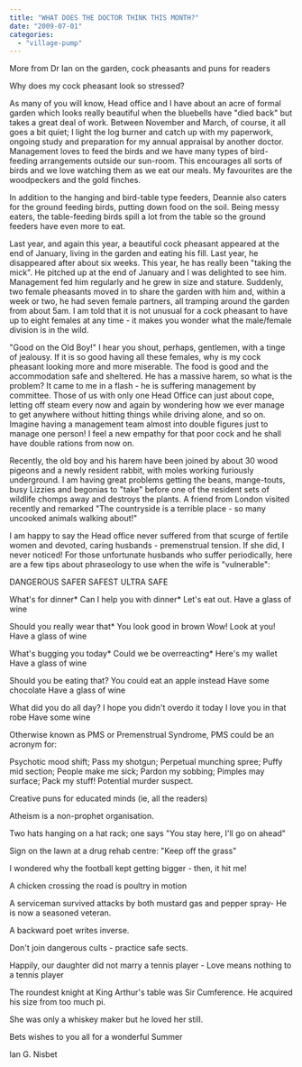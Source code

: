 ```yaml
---
title: "WHAT DOES THE DOCTOR THINK THIS MONTH?"
date: "2009-07-01"
categories: 
  - "village-pump"
---
```


More from Dr Ian on the garden, cock pheasants and puns for readers

Why does my cock pheasant look so stressed?

As many of you will know, Head office and I have about an acre of formal garden which looks really beautiful when the bluebells have "died back" but takes a great deal of work. Between November and March, of course, it all goes a bit quiet; I light the log burner and catch up with my paperwork, ongoing study and preparation for my annual appraisal by another doctor. Management loves to feed the birds and we have many types of bird-feeding arrangements outside our sun-room. This encourages all sorts of birds and we love watching them as we eat our meals. My favourites are the woodpeckers and the gold finches.

In addition to the hanging and bird-table type feeders, Deannie also caters for the ground feeding birds, putting down food on the soil. Being messy eaters, the table-feeding birds spill a lot from the table so the ground feeders have even more to eat.

Last year, and again this year, a beautiful cock pheasant appeared at the end of January, living in the garden and eating his fill. Last year, he disappeared after about six weeks. This year, he has really been "taking the mick". He pitched up at the end of January and I was delighted to see him. Management fed him regularly and he grew in size and stature. Suddenly, two female pheasants moved in to share the garden with him and, within a week or two, he had seven female partners, all tramping around the garden from about 5am. I am told that it is not unusual for a cock pheasant to have up to eight females at any time - it makes you wonder what the male/female division is in the wild.

"Good on the Old Boy!" I hear you shout, perhaps, gentlemen, with a tinge of jealousy. If it is so good having all these females, why is my cock pheasant looking more and more miserable. The food is good and the accommodation safe and sheltered. He has a massive harem, so what is the problem? It came to me in a flash - he is suffering management by committee. Those of us with only one Head Office can just about cope, letting off steam every now and again by wondering how we ever manage to get anywhere without hitting things while driving alone, and so on. Imagine having a management team almost into double figures just to manage one person! I feel a new empathy for that poor cock and he shall have double rations from now on.

Recently, the old boy and his harem have been joined by about 30 wood pigeons and a newly resident rabbit, with moles working furiously underground. I am having great problems getting the beans, mange-touts, busy Lizzies and begonias to "take" before one of the resident sets of wildlife chomps away and destroys the plants. A friend from London visited recently and remarked "The countryside is a terrible place - so many uncooked animals walking about!"

I am happy to say the Head office never suffered from that scurge of fertile women and devoted, caring husbands - premenstrual tension. If she did, I never noticed! For those unfortunate husbands who suffer periodically, here are a few tips about phraseology to use when the wife is "vulnerable":

DANGEROUS SAFER SAFEST ULTRA SAFE

What's for dinner\* Can I help you with dinner\* Let's eat out. Have a glass of wine

Should you really wear that\* You look good in brown Wow! Look at you! Have a glass of wine

What's bugging you today\* Could we be overreacting\* Here's my wallet Have a glass of wine

Should you be eating that? You could eat an apple instead Have some chocolate Have a glass of wine

What did you do all day? I hope you didn't overdo it today I love you in that robe Have some wine

Otherwise known as PMS or Premenstrual Syndrome, PMS could be an acronym for:

Psychotic mood shift; Pass my shotgun; Perpetual munching spree; Puffy mid section; People make me sick; Pardon my sobbing; Pimples may surface; Pack my stuff! Potential murder suspect.

Creative puns for educated minds (ie, all the readers)

Atheism is a non-prophet organisation.

Two hats hanging on a hat rack; one says "You stay here, I'll go on ahead"

Sign on the lawn at a drug rehab centre: "Keep off the grass"

I wondered why the football kept getting bigger - then, it hit me!

A chicken crossing the road is poultry in motion

A serviceman survived attacks by both mustard gas and pepper spray- He is now a seasoned veteran.

A backward poet writes inverse.

Don't join dangerous cults - practice safe sects.

Happily, our daughter did not marry a tennis player - Love means nothing to a tennis player

The roundest knight at King Arthur's table was Sir Cumference. He acquired his size from too much pi.

She was only a whiskey maker but he loved her still.

Bets wishes to you all for a wonderful Summer

Ian G. Nisbet
